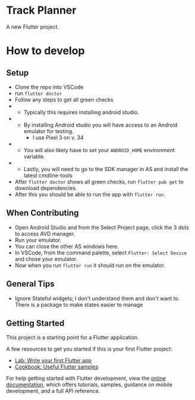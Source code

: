 # Track Planner

A new Flutter project.

# How to develop
## Setup
- Clone the repo into VSCode
- run `flutter doctor`
- Follow any steps to get all green checks
- - Typically this requires installing android studio.
- - By installing Android studio you will have access to an Android emulator for testing.
    - I use Pixel 3 on v. 34
- - You will also likely have to set your `ANDROID_HOME` environment variable.
- - Lastly, you will need to go to the SDK manager in AS and install the latest cmdline-tools
- After `flutter doctor` shows all green checks, run `flutter pub get` to download dependencies.
- After this you should be able to run the app with `flutter run`.

## When Contributing
- Open Android Studio and from the Select Project page, click the 3 dots to access AVD manager.
- Run your emulator.
- You can close the other AS windows here.
- In VSCode, from the command palette, select `Flutter: Select Device` and chose your emulator.
- Now when you run `flutter run` it should run on the emulator.

## General Tips
- Ignore Stateful widgets; I don't understand them and don't want to. There is a package to make states easier to manage

## Getting Started

This project is a starting point for a Flutter application.

A few resources to get you started if this is your first Flutter project:

- [Lab: Write your first Flutter app](https://docs.flutter.dev/get-started/codelab)
- [Cookbook: Useful Flutter samples](https://docs.flutter.dev/cookbook)

For help getting started with Flutter development, view the
[online documentation](https://docs.flutter.dev/), which offers tutorials,
samples, guidance on mobile development, and a full API reference.

